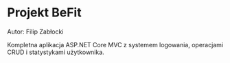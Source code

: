 # Projekt BeFit

Autor: Filip Zabłocki

Kompletna aplikacja ASP.NET Core MVC z systemem logowania, operacjami CRUD i statystykami użytkownika.
